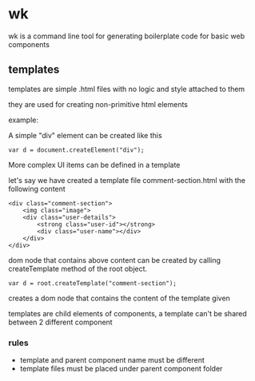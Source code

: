 # wk
wk is a command line tool for generating boilerplate code for basic web components

## templates
templates are simple .html files with no logic and style attached to them

they are used for creating non-primitive html elements

example:

A simple "div" element can be created like this

    var d = document.createElement("div");
    
More complex UI items can be defined in a template

let's say we have created a template file comment-section.html with the following content

	<div class="comment-section">
		<img class="image">
		<div class="user-details">
			<strong class="user-id"></strong>
			<div class="user-name"></div>        
		</div>
	</div>
  
  
dom node that contains above content can be created by calling createTemplate method of the root object.

    var d = root.createTemplate("comment-section");
    
creates a dom node that contains the content of the template given

templates are child elements of components, a template can't be shared between 2 different component

### rules

- template and parent component name must be different
- template files must be placed under parent component folder
